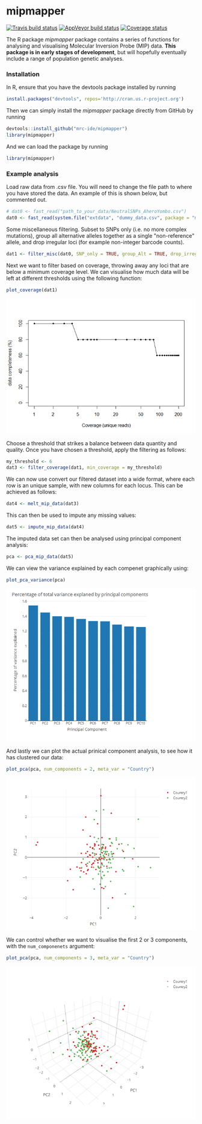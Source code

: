 
mipmapper
=========

[![Travis build status](https://travis-ci.org/mrc-ide/mipmapper.svg?branch=master)](https://travis-ci.org/mrc-ide/mipmapper) [![AppVeyor build status](https://ci.appveyor.com/api/projects/status/github/mrc-ide/mipmapper?branch=master&svg=true)](https://ci.appveyor.com/project/mrc-ide/mipmapper) [![Coverage status](https://codecov.io/gh/mrc-ide/mipmapper/branch/master/graph/badge.svg)](https://codecov.io/github/mrc-ide/mipmapper?branch=master)

The R package *mipmapper* package contains a series of functions for analysing and visualising Molecular Inversion Probe (MIP) data. **This package is in early stages of development**, but will hopefully eventually include a range of population genetic analyses.

### Installation

In R, ensure that you have the devtools package installed by running

``` r
install.packages("devtools", repos='http://cran.us.r-project.org')
```

Then we can simply install the *mipmapper* package directly from GitHub by running

``` r
devtools::install_github("mrc-ide/mipmapper")
library(mipmapper)
```

And we can load the package by running

``` r
library(mipmapper)
```

### Example analysis

Load raw data from .csv file. You will need to change the file path to where you have stored the data. An example of this is shown below, but commented out.

``` r
# dat0 <- fast_read("path_to_your_data/NeutralSNPs_AheroYombo.csv")
dat0 <- fast_read(system.file("extdata", "dummy_data.csv", package = "mipmapper"))
```

Some miscellaneous filtering. Subset to SNPs only (i.e. no more complex mutations), group all alternative alleles together as a single "non-reference" allele, and drop irregular loci (for example non-integer barcode counts).

``` r
dat1 <- filter_misc(dat0, SNP_only = TRUE, group_Alt = TRUE, drop_irregular = TRUE)
```

Next we want to filter based on coverage, throwing away any loci that are below a minimum coverage level. We can visualise how much data will be left at different thresholds using the following function:

``` r
plot_coverage(dat1)
```

![](tools/README-plot_coverage-1.png)

Choose a threshold that strikes a balance between data quantity and quality. Once you have chosen a threshold, apply the filtering as follows:

``` r
my_threshold <- 6
dat3 <- filter_coverage(dat1, min_coverage = my_threshold)
```

We can now use convert our filtered dataset into a wide format, where each row is an unique sample, with new columns for each locus. This can be achieved as follows:

``` r
dat4 <- melt_mip_data(dat3)
```

This can then be used to impute any missing values:

``` r
dat5 <- impute_mip_data(dat4)
```

The imputed data set can then be analysed using principal component analysis:

``` r
pca <- pca_mip_data(dat5)
```

We can view the variance explained by each compenet graphically using:

``` r
plot_pca_variance(pca)
```

![](tools/pca_var.png)

And lastly we can plot the actual prinical component analysis, to see how it has clustered our data:

``` r
plot_pca(pca, num_components = 2, meta_var = "Country")
```

![](tools/pca_2var.png)

We can control whether we want to visualise the first 2 or 3 components, with the `num_componenets` argument:

``` r
plot_pca(pca, num_components = 3, meta_var = "Country")
```

![](tools/pca_3var.png)

